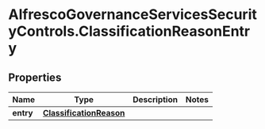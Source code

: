 # AlfrescoGovernanceServicesSecurityControls.ClassificationReasonEntry

## Properties
Name | Type | Description | Notes
------------ | ------------- | ------------- | -------------
**entry** | [**ClassificationReason**](ClassificationReason.md) |  | 


